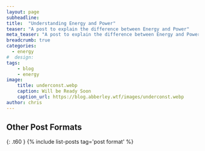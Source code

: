 ```yaml
---
layout: page
subheadline: 
title:  "Understanding Energy and Power"
teaser: "A post to explain the difference between Energy and Power"
meta_teaser: "A post to explain the difference between Energy and Power"
breadcrumb: true
categories:
  - energy
#  design:
tags:
    - blog
    - energy
image:
    title: underconst.webp
    caption: Will be Ready Soon
    caption_url: https://blog.abberley.wtf/images/underconst.webp
author: chris
---
```



## Other Post Formats
{: .t60 }
{% include list-posts tag='post format' %}

